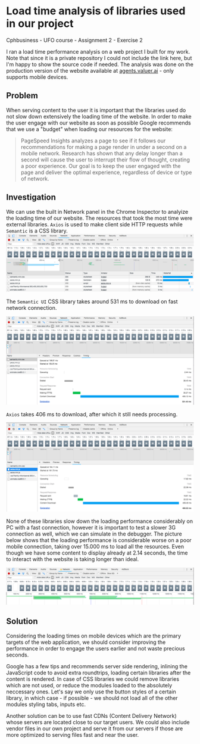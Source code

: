 # Load time analysis of libraries used in our project
Cphbusiness - UFO course - Assignment 2 - Exercise 2

I ran a load time performance analysis on a web project I built for my work. Note that since it is a private repository I could not include the link here, but I'm happy to show the source code if needed. The analysis was done on the production version of the website available at [agents.valuer.ai](agents.valuer.ai) - only supports mobile devices.

## Problem 

When serving content to the user it is important that the libraries used do not slow down extensively the loading time of the website. In order to make the user engage with our website as soon as possible Google recommends that we use a "budget" when loading our resources for the website:

> PageSpeed Insights analyzes a page to see if it follows our recommendations for making a page render in under a second on a mobile network. Research has shown that any delay longer than a second will cause the user to interrupt their flow of thought, creating a poor experience. Our goal is to keep the user engaged with the page and deliver the optimal experience, regardless of device or type of network.

## Investigation

We can use the built in Network panel in the Chrome Inspector to analyize the loading time of our website. The resources that took the most time were external libraries. `Axios` is used to make client side HTTP requests while `Semantic` is a CSS library.
![Load times](/images/load-times.png)

The `Semantic UI` CSS library takes around 531 ms to download on fast network connection.

![semantic times](/images/semantic-timing.png)

`Axios` takes 406 ms to download, after which it still needs processing.

![axios time](/images/axios-timing.png)


None of these libraries slow down the loading performance considerably on PC with a fast connection, however it is important to test a slower 3G connection as well, which we can simulate in the debugger. The picture below shows that the loading performance is considerable worse on a poor mobile connection, taking over 15.000 ms to load all the resources. Even though we have some content to display already at 2.14 seconds, the time to interact with the website is taking longer than ideal.

![](images/mobile-network.png)

## Solution

Considering the loading times on mobile devices which are the primary targets of the web application, we should consider improving the performance in order to engage the users earlier and not waste precious seconds.

Google has a few tips and recommends server side rendering, inlining the JavaScript code to avoid extra roundtrips, loading certain libraries after the content is rendered. In case of CSS libraries we could remove libraries which are not used, or reduce the modules loaded to the absolutely neccessary ones. Let's say we only use the button styles of a certain library, in which case - if possible - we should not load all of the other modules styling tabs, inputs etc.

Another solution can be to use fast CDNs (Content Delivery Network) whose servers are located close to our target users. We could also include vendor files in our own project and serve it from our servers if those are more optimized to serving files fast and near the user.